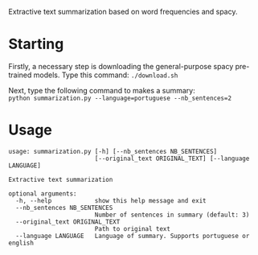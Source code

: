 Extractive text summarization based on word frequencies and spacy.

# Starting

Firstly, a necessary step is downloading the general-purpose spacy pre-trained models. Type this command: ```./download.sh```

Next, type the following command to makes a summary:   
```python summarization.py --language=portuguese --nb_sentences=2```

# Usage

```
usage: summarization.py [-h] [--nb_sentences NB_SENTENCES]
                        [--original_text ORIGINAL_TEXT] [--language LANGUAGE]

Extractive text summarization

optional arguments:
  -h, --help            show this help message and exit
  --nb_sentences NB_SENTENCES
                        Number of sentences in summary (default: 3)
  --original_text ORIGINAL_TEXT
                        Path to original text
  --language LANGUAGE   Language of summary. Supports portuguese or english
```
